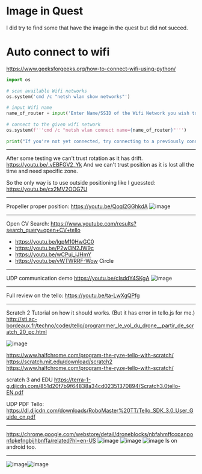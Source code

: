 # Image in Quest

I did try to find some that have the image in the quest but did not succed.


# Auto connect to wifi
https://www.geeksforgeeks.org/how-to-connect-wifi-using-python/
``` py
import os
 
# scan available Wifi networks
os.system('cmd /c "netsh wlan show networks"')
 
# input Wifi name
name_of_router = input('Enter Name/SSID of the Wifi Network you wish to connect to: ')
 
# connect to the given wifi network
os.system(f'''cmd /c "netsh wlan connect name={name_of_router}"''')
 
print("If you're not yet connected, try connecting to a previously connected SSID again!")


```



--------------

After some testing we can't trust rotation as it has drift.
https://youtu.be/_vEBFGV2_Yk
And we can't trust position as it is lost all the time and need specific zone.

So the only way is to use outside positioning like I guessted:
https://youtu.be/cx2MV2OOG7U

--------

Propeller proper position:
https://youtu.be/Qoql2GGhkdA
![image](https://user-images.githubusercontent.com/20149493/206860639-719fe0c0-4393-4303-92ee-c817b5dc7f00.png)


---------

Open CV
Search: https://www.youtube.com/results?search_query=open+CV+tello
- https://youtu.be/lgpM10HwGC0
- https://youtu.be/P2wl3N2JW9c
- https://youtu.be/wCPuj_iJHmY
- https://youtu.be/vWTWRRF-Wow Circle 


------------

UDP communication demo https://youtu.be/cIsddY4SKgA
![image](https://user-images.githubusercontent.com/20149493/206861450-5e3400a2-a48b-47e7-a686-c07ee5e9c315.png)



--------------------

Full review on the tello:
https://youtu.be/ta-LwXgQPfg

----------------------------
Scratch 2
Tutorial on how it should works. (But it has error in tello.js for me.)
http://sti.ac-bordeaux.fr/techno/coder/tello/programmer_le_vol_du_drone__partir_de_scratch_20_pc.html

![image](https://user-images.githubusercontent.com/20149493/206877350-593230a2-6e86-4d55-8042-a713eda34f2d.png)

https://www.halfchrome.com/program-the-ryze-tello-with-scratch/
https://scratch.mit.edu/download/scratch2
https://www.halfchrome.com/program-the-ryze-tello-with-scratch/


scratch 3 and EDU
https://terra-1-g.djicdn.com/851d20f7b9f64838a34cd02351370894/Scratch3.0tello-EN.pdf

UDP PDF Tello:
https://dl.djicdn.com/downloads/RoboMaster%20TT/Tello_SDK_3.0_User_Guide_cn.pdf


-----------
https://chrome.google.com/webstore/detail/droneblocks/nbfahmffcopanponfpkefngbijhbnffa/related?hl=en-US
![image](https://user-images.githubusercontent.com/20149493/206878618-7b1f38e6-f24e-469f-9c47-5828ee53cb73.png)
![image](https://user-images.githubusercontent.com/20149493/206878623-22c6d993-52c7-4ac0-b22d-27a57cbab69e.png)
![image](https://user-images.githubusercontent.com/20149493/206878626-1396501b-b3b1-4867-8a33-8a2b0419f9ac.png)
Is on android too.

-----------------

![image](https://user-images.githubusercontent.com/20149493/206879212-3639d8bc-fd01-4ed8-93f4-8dc93ac10e52.png)![image](https://user-images.githubusercontent.com/20149493/206879218-a00aee51-2ab8-4ce7-9dbd-a063b11e691a.png)

